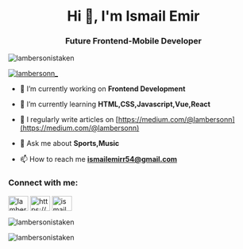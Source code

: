 <h1 align="center">Hi 👋, I'm Ismail Emir</h1>
<h3 align="center">Future Frontend-Mobile Developer</h3>

<p align="left"> <img src="https://komarev.com/ghpvc/?username=lambersonistaken&label=Profile%20views&color=0e75b6&style=flat" alt="lambersonistaken" /> </p>

<p align="left"> <a href="https://twitter.com/lambersonn_" target="blank"><img src="https://img.shields.io/twitter/follow/lambersonn_?logo=twitter&style=for-the-badge" alt="lambersonn_" /></a> </p>

- 🔭 I’m currently working on **Frontend Development**

- 🌱 I’m currently learning **HTML,CSS,Javascript,Vue,React**

- 📝 I regularly write articles on [https://medium.com/@lambersonn](https://medium.com/@lambersonn)

- 💬 Ask me about **Sports,Music**

- 📫 How to reach me **ismailemirr54@gmail.com**

<h3 align="left">Connect with me:</h3>
<p align="left">
<a href="https://twitter.com/lambersonn_" target="blank"><img align="center" src="https://raw.githubusercontent.com/rahuldkjain/github-profile-readme-generator/master/src/images/icons/Social/twitter.svg" alt="lambersonn_" height="30" width="40" /></a>
<a href="https://linkedin.com/in/https://www.linkedin.com/in/lambersontr/" target="blank"><img align="center" src="https://raw.githubusercontent.com/rahuldkjain/github-profile-readme-generator/master/src/images/icons/Social/linked-in-alt.svg" alt="https://www.linkedin.com/in/lambersontr/" height="30" width="40" /></a>
<a href="https://instagram.com/ismail_emirr_" target="blank"><img align="center" src="https://raw.githubusercontent.com/rahuldkjain/github-profile-readme-generator/master/src/images/icons/Social/instagram.svg" alt="ismail_emirr_" height="30" width="40" /></a>
</p>

<p><img align="center" src="https://github-readme-stats.vercel.app/api/top-langs?username=lambersonistaken&show_icons=true&locale=en&layout=compact" alt="lambersonistaken" /></p>

<p><img align="center" src="https://github-readme-streak-stats.herokuapp.com/?user=lambersonistaken&" alt="lambersonistaken" /></p>
